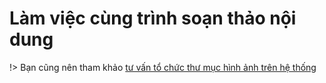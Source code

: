 # Làm việc cùng trình soạn thảo nội dung

!> Bạn cũng nên tham khảo [tư vấn tổ chức thư mục hình ảnh trên hệ thống]([https://](https://huongdan.osd.vn/mkmate/#/finder?id=t%c6%b0-v%e1%ba%a5n-t%e1%bb%95-ch%e1%bb%a9c-th%c6%b0-m%e1%bb%a5c))
> 
